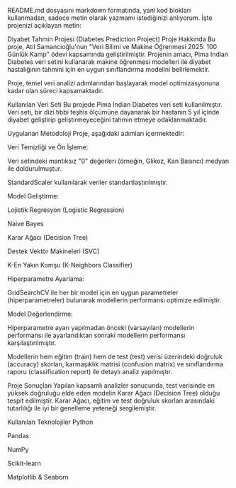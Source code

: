 README.md dosyasını markdown formatında, yani kod blokları kullanmadan, sadece metin olarak yazmamı istediğinizi anlıyorum. İşte projenizi açıklayan metin:

Diyabet Tahmin Projesi (Diabetes Prediction Project)
Proje Hakkında
Bu proje, Atıl Samancıoğlu'nun "Veri Bilimi ve Makine Öğrenmesi 2025: 100 Günlük Kamp" ödevi kapsamında geliştirilmiştir. Projenin amacı, Pima Indian Diabetes veri setini kullanarak makine öğrenmesi modelleri ile diyabet hastalığının tahmini için en uygun sınıflandırma modelini belirlemektir.

Proje, temel veri analizi adımlarından başlayarak model optimizasyonuna kadar olan süreci kapsamaktadır.

Kullanılan Veri Seti
Bu projede Pima Indian Diabetes veri seti kullanılmıştır. Veri seti, bir dizi tıbbi teşhis ölçümüne dayanarak bir hastanın 5 yıl içinde diyabet geliştirip geliştirmeyeceğini tahmin etmeye odaklanmaktadır.

Uygulanan Metodoloji
Proje, aşağıdaki adımları içermektedir:

Veri Temizliği ve Ön İşleme:

Veri setindeki mantıksız "0" değerleri (örneğin, Glikoz, Kan Basıncı) medyan ile doldurulmuştur.

StandardScaler kullanılarak veriler standartlaştırılmıştır.

Model Geliştirme:

Lojistik Regresyon (Logistic Regression)

Naive Bayes

Karar Ağacı (Decision Tree)

Destek Vektör Makineleri (SVC)

K-En Yakın Komşu (K-Neighbors Classifier)

Hiperparametre Ayarlama:

GridSearchCV ile her bir model için en uygun parametreler (hiperparametreler) bulunarak modellerin performansı optimize edilmiştir.

Model Değerlendirme:

Hiperparametre ayarı yapılmadan önceki (varsayılan) modellerin performansı ile ayarlandıktan sonraki modellerin performansı karşılaştırılmıştır.

Modellerin hem eğitim (train) hem de test (test) verisi üzerindeki doğruluk (accuracy) skorları, karmaşıklık matrisi (confusion matrix) ve sınıflandırma raporu (classification report) ile detaylı analiz yapılmıştır.

Proje Sonuçları
Yapılan kapsamlı analizler sonucunda, test verisinde en yüksek doğruluğu elde eden modelin Karar Ağacı (Decision Tree) olduğu tespit edilmiştir. Karar Ağacı, eğitim ve test doğruluk skorları arasındaki tutarlılığı ile iyi bir genelleme yeteneği sergilemiştir.

Kullanılan Teknolojiler
Python

Pandas

NumPy

Scikit-learn

Matplotlib & Seaborn
